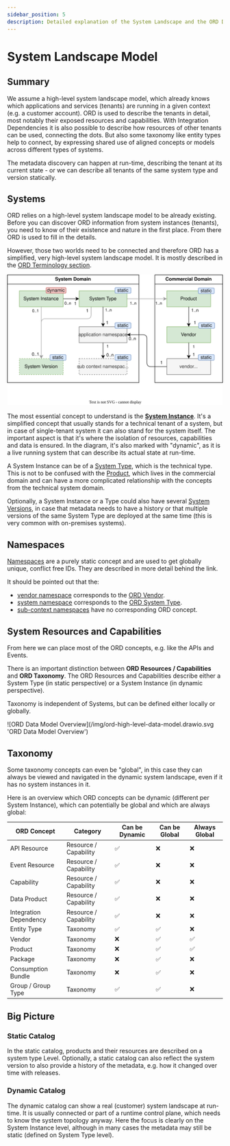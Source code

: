 ```yaml
---
sidebar_position: 5
description: Detailed explanation of the System Landscape and the ORD Data model.
---
```


# System Landscape Model

## Summary

We assume a high-level system landscape model, which already knows which applications and services (tenants) are running in a given context (e.g. a customer account).
ORD is used to describe the tenants in detail, most notably their exposed resources and capabilities.
With Integration Dependencies it is also possible to describe how resources of other tenants can be used, connecting the dots.
But also some taxonomy like entity types help to connect, by expressing shared use of aligned concepts or models across different types of systems.

The metadata discovery can happen at run-time, describing the tenant at its current state - or we can describe all tenants of the same system type and version statically.

## Systems

ORD relies on a high-level system landscape model to be already existing.
Before you can discover ORD information from system instances (tenants), you need to know of their existence and nature in the first place.
From there ORD is used to fill in the details.

However, those two worlds need to be connected and therefore ORD has a simplified, very high-level system landscape model.
It is mostly described in the [ORD Terminology section](../../spec-v1/index.md#terminology).

![System and namespace concept overview](/img/system-landscape/system.drawio.svg)

The most essential concept to understand is the **[System Instance](../../spec-v1/index.md#def-system-instance)**.
It's a simplified concept that usually stands for a technical tenant of a system, but in case of single-tenant system it can also stand for the system itself.
The important aspect is that it's where the isolation of resources, capabilities and data is ensured.
In the diagram, it's also marked with "dynamic", as it is a live running system that can describe its actual state at run-time.

A System Instance can be of a [System Type](../../spec-v1/index.md#def-system-type), which is the technical type.
This is not to be confused with the [Product](../../spec-v1/index.md#def-product), which lives in the commercial domain and can have a more complicated relationship with the concepts from the technical system domain.

Optionally, a System Instance or a Type could also have several [System Versions](../../spec-v1/index.md#def-system-version), in case that metadata needs to have a history or that multiple versions of the same System Type are deployed at the same time (this is very common with on-premises systems).

## Namespaces

[Namespaces](../../spec-v1/index.md#namespaces) are a purely static concept and are used to get globally unique, conflict free IDs.
They are described in more detail behind the link.

It should be pointed out that the:

- [vendor namespace](../../spec-v1/index.md#vendor-namespace) corresponds to the [ORD Vendor](../../spec-v1/interfaces/document.md#vendor).
- [system namespace](../../spec-v1/index.md#system-namespace) corresponds to the [ORD System Type](../../spec-v1/index.md#def-system-type).
- [sub-context namespaces](../../spec-v1/index.md#subcontext-namespace) have no corresponding ORD concept.

## System Resources and Capabilities

From here we can place most of the ORD concepts, e.g. like the APIs and Events.

There is an important distinction between **ORD Resources / Capabilities** and **ORD Taxonomy**.
The ORD Resources and Capabilities describe either a System Type (in static perspective) or a System Instance (in dynamic perspective).

Taxonomy is independent of Systems, but can be defined either locally or globally.

<div style={{"text-align": "left"}}>
![ORD Data Model Overview](/img/ord-high-level-data-model.drawio.svg 'ORD Data Model Overview')
</div>

## Taxonomy

Some taxonomy concepts can even be "global", in this case they can always be viewed and navigated in the dynamic system landscape, even if it has no system instances in it.

Here is an overview which ORD concepts can be dynamic (different per System Instance), which can potentially be global and which are always global:

| ORD Concept            | Category              | Can be Dynamic | Can be Global | Always Global |
| ---------------------- | --------------------- | -------------- | ------------- | ------------- |
| API Resource           | Resource / Capability | ✅             | ❌            | ❌            |
| Event Resource         | Resource / Capability | ✅             | ❌            | ❌            |
| Capability             | Resource / Capability | ✅             | ❌            | ❌            |
| Data Product           | Resource / Capability | ✅             | ❌            | ❌            |
| Integration Dependency | Resource / Capability | ✅             | ❌            | ❌            |
| Entity Type            | Taxonomy              | ✅             | ✅            | ❌            |
| Vendor                 | Taxonomy              | ❌             | ✅            | ✅            |
| Product                | Taxonomy              | ❌             | ✅            | ✅            |
| Package                | Taxonomy              | ❌             | ✅            | ❌            |
| Consumption Bundle     | Taxonomy              | ❌             | ✅            | ❌            |
| Group / Group Type     | Taxonomy              | ✅             | ✅            | ❌            |

## Big Picture

### Static Catalog

In the static catalog, products and their resources are described on a system type Level.
Optionally, a static catalog can also reflect the system version to also provide a history of the metadata, e.g. how it changed over time with releases.

### Dynamic Catalog

The dynamic catalog can show a real (customer) system landscape at run-time.
It is usually connected or part of a runtime control plane, which needs to know the system topology anyway.
Here the focus is clearly on the System Instance level, although in many cases the metadata may still be static (defined on System Type level).
